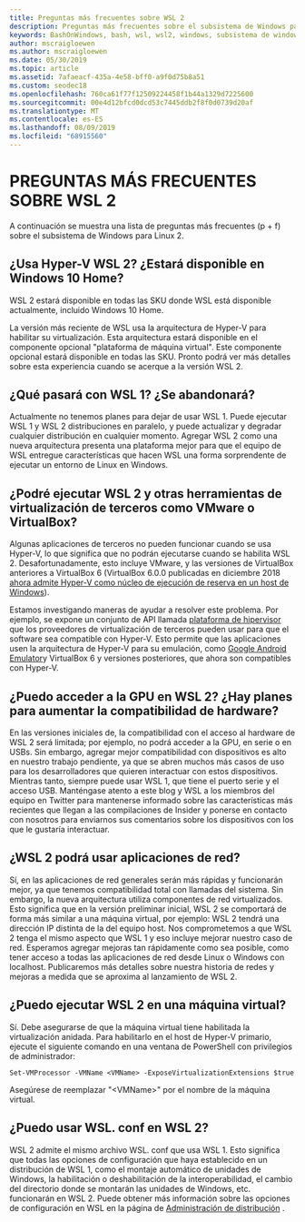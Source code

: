 ```yaml
---
title: Preguntas más frecuentes sobre WSL 2
description: Preguntas más frecuentes sobre el subsistema de Windows para Linux 2
keywords: BashOnWindows, bash, wsl, wsl2, windows, subsistema de windows para linux, subsistemawindows, ubuntu, debian, suse, windows 10, instalación
author: mscraigloewen
ms.author: mscraigloewen
ms.date: 05/30/2019
ms.topic: article
ms.assetid: 7afaeacf-435a-4e58-bff0-a9f0d75b8a51
ms.custom: seodec18
ms.openlocfilehash: 760ca61f77f12509224458f1b44a1329d7225600
ms.sourcegitcommit: 00e4d12bfcd0dcd53c7445ddb2f8f0d0739d20af
ms.translationtype: MT
ms.contentlocale: es-ES
ms.lasthandoff: 08/09/2019
ms.locfileid: "68915560"
---
```

# <a name="wsl-2-faq"></a>PREGUNTAS MÁS FRECUENTES SOBRE WSL 2

A continuación se muestra una lista de preguntas más frecuentes (p + f) sobre el subsistema de Windows para Linux 2.

## <a name="does-wsl-2-use-hyper-v-will-it-be-available-on-windows-10-home"></a>¿Usa Hyper-V WSL 2? ¿Estará disponible en Windows 10 Home?

WSL 2 estará disponible en todas las SKU donde WSL está disponible actualmente, incluido Windows 10 Home.

La versión más reciente de WSL usa la arquitectura de Hyper-V para habilitar su virtualización. Esta arquitectura estará disponible en el componente opcional "plataforma de máquina virtual". Este componente opcional estará disponible en todas las SKU. Pronto podrá ver más detalles sobre esta experiencia cuando se acerque a la versión WSL 2.

## <a name="what-will-happen-to-wsl-1-will-it-be-abandoned"></a>¿Qué pasará con WSL 1? ¿Se abandonará?

Actualmente no tenemos planes para dejar de usar WSL 1. Puede ejecutar WSL 1 y WSL 2 distribuciones en paralelo, y puede actualizar y degradar cualquier distribución en cualquier momento. Agregar WSL 2 como una nueva arquitectura presenta una plataforma mejor para que el equipo de WSL entregue características que hacen WSL una forma sorprendente de ejecutar un entorno de Linux en Windows.

## <a name="will-i-be-able-to-run-wsl-2-and-other-3rd-party-virtualization-tools-such-as-vmware-or-virtualbox"></a>¿Podré ejecutar WSL 2 y otras herramientas de virtualización de terceros como VMware o VirtualBox?

Algunas aplicaciones de terceros no pueden funcionar cuando se usa Hyper-V, lo que significa que no podrán ejecutarse cuando se habilita WSL 2. Desafortunadamente, esto incluye VMware, y las versiones de VirtualBox anteriores a VirtualBox 6 (VirtualBox 6.0.0 publicadas en diciembre 2018 [ahora admite Hyper-V como núcleo de ejecución de reserva en un host de Windows][1]).

Estamos investigando maneras de ayudar a resolver este problema. Por ejemplo, se expone un conjunto de API llamada [plataforma de hipervisor][2] que los proveedores de virtualización de terceros pueden usar para que el software sea compatible con Hyper-V. Esto permite que las aplicaciones usen la arquitectura de Hyper-V para su emulación, como [Google Android Emulator][3]y VirtualBox 6 y versiones posteriores, que ahora son compatibles con Hyper-V.

## <a name="can-i-access-the-gpu-in-wsl-2-are-there-plans-to-increase-hardware-support"></a>¿Puedo acceder a la GPU en WSL 2? ¿Hay planes para aumentar la compatibilidad de hardware?

En las versiones iniciales de, la compatibilidad con el acceso al hardware de WSL 2 será limitada; por ejemplo, no podrá acceder a la GPU, en serie o en USBs. Sin embargo, agregar mejor compatibilidad con dispositivos es alto en nuestro trabajo pendiente, ya que se abren muchos más casos de uso para los desarrolladores que quieren interactuar con estos dispositivos. Mientras tanto, siempre puede usar WSL 1, que tiene el puerto serie y el acceso USB. Manténgase atento a este blog y WSL a los miembros del equipo en Twitter para mantenerse informado sobre las características más recientes que llegan a las compilaciones de Insider y ponerse en contacto con nosotros para enviarnos sus comentarios sobre los dispositivos con los que le gustaría interactuar.

## <a name="will-wsl-2-be-able-to-use-networking-applications"></a>¿WSL 2 podrá usar aplicaciones de red?

Sí, en las aplicaciones de red generales serán más rápidas y funcionarán mejor, ya que tenemos compatibilidad total con llamadas del sistema. Sin embargo, la nueva arquitectura utiliza componentes de red virtualizados. Esto significa que en la versión preliminar inicial, WSL 2 se comportará de forma más similar a una máquina virtual, por ejemplo: WSL 2 tendrá una dirección IP distinta de la del equipo host. Nos comprometemos a que WSL 2 tenga el mismo aspecto que WSL 1 y eso incluye mejorar nuestro caso de red. Esperamos agregar mejoras tan rápidamente como sea posible, como tener acceso a todas las aplicaciones de red desde Linux o Windows con localhost. Publicaremos más detalles sobre nuestra historia de redes y mejoras a medida que se aproxima al lanzamiento de WSL 2.

## <a name="can-i-run-wsl-2-in-a-virtual-machine"></a>¿Puedo ejecutar WSL 2 en una máquina virtual?

Sí. Debe asegurarse de que la máquina virtual tiene habilitada la virtualización anidada. Para habilitarlo en el host de Hyper-V primario, ejecute el siguiente comando en una ventana de PowerShell con privilegios de administrador:

`Set-VMProcessor -VMName <VMName> -ExposeVirtualizationExtensions $true`

Asegúrese de reemplazar "&lt;VMName&gt;" por el nombre de la máquina virtual.

## <a name="can-i-use-wslconf-in-wsl-2"></a>¿Puedo usar WSL. conf en WSL 2?

WSL 2 admite el mismo archivo WSL. conf que usa WSL 1. Esto significa que todas las opciones de configuración que haya establecido en un distribución de WSL 1, como el montaje automático de unidades de Windows, la habilitación o deshabilitación de la interoperabilidad, el cambio del directorio donde se montarán las unidades de Windows, etc. funcionarán en WSL 2. Puede obtener más información sobre las opciones de configuración en WSL en la página de [Administración de distribución](./wsl-config.md) . 

 [1]: https://www.virtualbox.org/wiki/Changelog-6.0
 [2]: https://docs.microsoft.com/en-us/virtualization/api/
 [3]: https://devblogs.microsoft.com/visualstudio/hyper-v-android-emulator-support/
